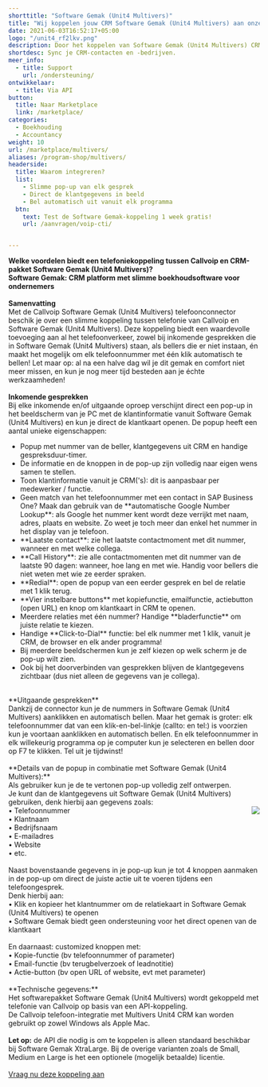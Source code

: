 ```yaml
---
shorttitle: "Software Gemak (Unit4 Multivers)"
title: "Wij koppelen jouw CRM Software Gemak (Unit4 Multivers) aan onze telefonie"
date: 2021-06-03T16:52:17+05:00
logo: "/unit4_rf2lkv.png"
description: Door het koppelen van Software Gemak (Unit4 Multivers) CRM aan onze slimme telefonie werk je een stuk efficienter.
shortdesc: Sync je CRM-contacten en -bedrijven.
meer_info:
  - title: Support
    url: /ondersteuning/
ontwikkelaar:
  - title: Via API
button:
  title: Naar Marketplace
  link: /marketplace/
categories:
  - Boekhouding
  - Accountancy
weight: 10
url: /marketplace/multivers/
aliases: /program-shop/multivers/
headerside:
  title: Waarom integreren?
  list:
    - Slimme pop-up van elk gesprek
    - Direct de klantgegevens in beeld
    - Bel automatisch uit vanuit elk programma
  btn:
    text: Test de Software Gemak-koppeling 1 week gratis!
    url: /aanvragen/voip-cti/


---
```


**Welke voordelen biedt een telefoniekoppeling tussen Callvoip en CRM-pakket Software Gemak (Unit4 Multivers)?<br>
Software Gemak: CRM platform met slimme boekhoudsoftware voor ondernemers**<br><br>
**Samenvatting**<br>
Met de Callvoip Software Gemak (Unit4 Multivers) telefoonconnector beschik je over een slimme koppeling tussen telefonie van Callvoip en Software Gemak (Unit4 Multivers). Deze koppeling biedt een waardevolle toevoeging aan al het telefoonverkeer, zowel bij inkomende gesprekken die in Software Gemak (Unit4 Multivers) staan, als bellers die er niet instaan, én maakt het mogelijk om elk telefoonnummer met één klik automatisch te bellen! Let maar op: al na een halve dag wil je dit gemak en comfort niet meer missen, en kun je nog meer tijd besteden aan je échte werkzaamheden!<br>
<br>
**Inkomende gesprekken**<br>
Bij elke inkomende en/of uitgaande oproep verschijnt direct een pop-up in het beeldscherm van je PC met de klantinformatie vanuit Software Gemak (Unit4 Multivers) en kun je direct de klantkaart openen. De popup heeft een aantal unieke eigenschappen: <br>
<div class="usp-list">
<ul>
<li>Popup met nummer van de beller, klantgegevens uit CRM en handige gespreksduur-timer.</li>
<li>De informatie en de knoppen in de pop-up zijn volledig naar eigen wens samen te stellen.</li>
<li>Toon klantinformatie vanuit je CRM('s): dit is aanpasbaar per medewerker / functie. </li>
<li>Geen match van het telefoonnummer met een contact in SAP Business One? Maak dan gebruik van de **automatische Google Number Lookup**: als Google het nummer kent wordt deze verrijkt met naam, adres, plaats en website. Zo weet je toch meer dan enkel het nummer in het display van je telefoon.</li>
<li>**Laatste contact**: zie het laatste contactmoment met dit nummer, wanneer en met welke collega.</li>
<li>**Call History**: zie alle contactmomenten met dit nummer van de laatste 90 dagen: wanneer, hoe lang en met wie. Handig voor bellers die niet weten met wie ze eerder spraken.</li>
<li>**Redial**: open de popup van een eerder gesprek en bel de relatie met 1 klik terug.</li>
<li>**Vier instelbare buttons** met kopiefunctie, emailfunctie, actiebutton (open URL) en knop om klantkaart in CRM te openen.</li>
<li>Meerdere relaties met één nummer? Handige **bladerfunctie** om juiste relatie te kiezen. </li>
<li>Handige **Click-to-Dial** functie: bel elk nummer met 1 klik, vanuit je CRM, de browser en elk ander programma!</li>
<li>Bij meerdere beeldschermen kun je zelf kiezen op welk scherm je de pop-up wilt zien.</li>
<li>Ook bij het doorverbinden van gesprekken blijven de klantgegevens zichtbaar (dus niet alleen de gegevens van je collega).</li>
</ul>
</div>
<br>
**Uitgaande gesprekken**<br>
Dankzij de connector kun je de nummers in Software Gemak (Unit4 Multivers) aanklikken en automatisch bellen. Maar het gemak is groter: elk telefoonnummer dat van een klik-en-bel-linkje (callto: en tel:) is voorzien kun je voortaan aanklikken en automatisch bellen. En elk telefoonnummer in elk willekeurig programma op je computer kun je selecteren en bellen door op F7 te klikken. Tel uit je tijdwinst! <br>
<br>
**Details van de popup in combinatie met Software Gemak (Unit4 Multivers):**<br>
Als gebruiker kun je de te vertonen pop-up volledig zelf ontwerpen. <br>
Je kunt dan de klantgegevens uit Software Gemak (Unit4 Multivers) gebruiken, denk hierbij aan gegevens zoals: <br><img src="https://res.cloudinary.com/callvoip/image/upload/v1651516324/Bubble_infographic_beknopt-4_020522MT_et5ctn.jpg" style="float:right">
• Telefoonnummer<br>
• Klantnaam<br>
• Bedrijfsnaam<br>
• E-mailadres<br>
• Website<br>
• etc.<br>
<br>
Naast bovenstaande gegevens in je pop-up kun je tot 4 knoppen aanmaken in de pop-up om direct de juiste actie uit te voeren tijdens een telefoongesprek. <br>
Denk hierbij aan:<br>
• Klik en kopieer het klantnummer om de relatiekaart in Software Gemak (Unit4 Multivers) te openen<br>
• Software Gemak biedt geen ondersteuning voor het direct openen van de klantkaart<br>
<br>
En daarnaast: customized knoppen met: <br>
• Kopie-functie (bv telefoonnummer of parameter)<br>
• Email-functie (bv terugbelverzoek of leadnotitie)<br>
• Actie-button (bv open URL of website, evt met parameter) <br>
<br>
**Technische gegevens:**<br>
Het softwarepakket Software Gemak (Unit4 Multivers) wordt gekoppeld met telefonie van Callvoip op basis van een API-koppeling.<br>
De Callvoip telefoon-integratie met Multivers Unit4 CRM kan worden gebruikt op zowel Windows als Apple Mac.<br> 
<br>
<b>Let op:</b> de API die nodig is om te koppelen is alleen standaard beschikbar bij Software Gemak XtraLarge. Bij de overige varianten zoals de Small, Medium en Large is het een optionele (mogelijk betaalde) licentie.<br>
<br><a href="/aanvragen/voip-cti/" class="button">Vraag nu deze koppeling aan</a>
